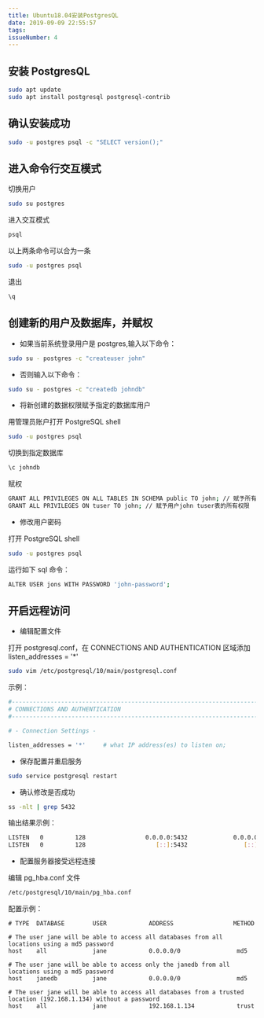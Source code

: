 ```yaml
---
title: Ubuntu18.04安装PostgresQL
date: 2019-09-09 22:55:57
tags:
issueNumber: 4
---
```


## 安装 PostgresQL

```bash
sudo apt update
sudo apt install postgresql postgresql-contrib
```

## 确认安装成功

```bash
sudo -u postgres psql -c "SELECT version();"
```

## 进入命令行交互模式

切换用户

```bash
sudo su postgres
```

进入交互模式

```bash
psql
```

以上两条命令可以合为一条

```bash
sudo -u postgres psql
```

退出

```bash
\q
```

## 创建新的用户及数据库，并赋权

- 如果当前系统登录用户是 postgres,输入以下命令：

```bash
sudo su - postgres -c "createuser john"
```

- 否则输入以下命令：

```bash
sudo su - postgres -c "createdb johndb"
```

- 将新创建的数据权限赋予指定的数据库用户

用管理员账户打开 PostgreSQL shell

```bash
sudo -u postgres psql
```

切换到指定数据库

```bash
\c johndb
```

赋权

```bash
GRANT ALL PRIVILEGES ON ALL TABLES IN SCHEMA public TO john; // 赋予所有表的所有权限给john
GRANT ALL PRIVILEGES ON tuser TO john; // 赋予用户john tuser表的所有权限
```

- 修改用户密码

打开 PostgreSQL shell

```bash
sudo -u postgres psql
```

运行如下 sql 命令：

```bash
ALTER USER jons WITH PASSWORD 'john-password';
```

## 开启远程访问

- 编辑配置文件

打开 postgresql.conf，在 CONNECTIONS AND AUTHENTICATION 区域添加 listen_addresses = '\*'

```bash
sudo vim /etc/postgresql/10/main/postgresql.conf
```

示例：

```bash
#------------------------------------------------------------------------------
# CONNECTIONS AND AUTHENTICATION
#------------------------------------------------------------------------------

# - Connection Settings -

listen_addresses = '*'     # what IP address(es) to listen on;

```

- 保存配置并重启服务

```bash
sudo service postgresql restart
```

- 确认修改是否成功

```bash
ss -nlt | grep 5432
```

输出结果示例：

```bash
LISTEN   0         128                 0.0.0.0:5432             0.0.0.0:*
LISTEN   0         128                    [::]:5432                [::]:*
```

- 配置服务器接受远程连接

编辑 pg_hba.conf 文件

```bash
/etc/postgresql/10/main/pg_hba.conf
```

配置示例：

```
# TYPE  DATABASE        USER            ADDRESS                 METHOD

# The user jane will be able to access all databases from all locations using a md5 password
host    all             jane            0.0.0.0/0                md5

# The user jane will be able to access only the janedb from all locations using a md5 password
host    janedb          jane            0.0.0.0/0                md5

# The user jane will be able to access all databases from a trusted location (192.168.1.134) without a password
host    all             jane            192.168.1.134            trust
```
